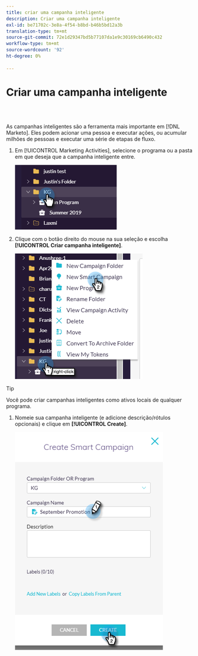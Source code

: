 ```yaml
---
title: criar uma campanha inteligente
description: Criar uma campanha inteligente
exl-id: be71702c-3e8a-4f54-b8bd-b46b5bd12a3b
translation-type: tm+mt
source-git-commit: 72e1d29347bd5b77107da1e9c30169cb6490c432
workflow-type: tm+mt
source-wordcount: '92'
ht-degree: 0%

---
```


# Criar uma campanha inteligente

<br> 

As campanhas inteligentes são a ferramenta mais importante em [!DNL Marketo]. Eles podem acionar uma pessoa e executar ações, ou acumular milhões de pessoas e executar uma série de etapas de fluxo.

1. Em [!UICONTROL Marketing Activities], selecione o programa ou a pasta em que deseja que a campanha inteligente entre.

   ![Imagem Um](/help/sky/assets/smart-campaigns/create-a-smart-campaign/create-a-smart-campaign-1.png)

1. Clique com o botão direito do mouse na sua seleção e escolha **[!UICONTROL Criar campanha inteligente]**.

   ![Imagem dois](/help/sky/assets/smart-campaigns/create-a-smart-campaign/create-a-smart-campaign-2.png)

>[!TIP]
>
>Você pode criar campanhas inteligentes como ativos locais de qualquer programa.

1. Nomeie sua campanha inteligente (e adicione descrição/rótulos opcionais) e clique em **[!UICONTROL Create]**.

   ![Imagem Três](/help/sky/assets/smart-campaigns/create-a-smart-campaign/create-a-smart-campaign-3.png)
